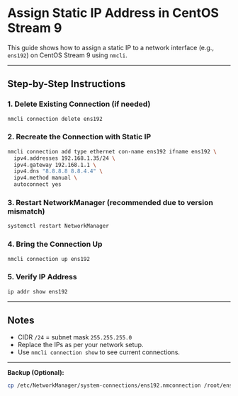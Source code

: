 
# Assign Static IP Address in CentOS Stream 9

This guide shows how to assign a static IP to a network interface (e.g., `ens192`) on CentOS Stream 9 using `nmcli`.

---

## Step-by-Step Instructions

### 1. Delete Existing Connection (if needed)
```bash
nmcli connection delete ens192
```

### 2. Recreate the Connection with Static IP
```bash
nmcli connection add type ethernet con-name ens192 ifname ens192 \
  ipv4.addresses 192.168.1.35/24 \
  ipv4.gateway 192.168.1.1 \
  ipv4.dns "8.8.8.8 8.8.4.4" \
  ipv4.method manual \
  autoconnect yes
```

### 3. Restart NetworkManager (recommended due to version mismatch)
```bash
systemctl restart NetworkManager
```

### 4. Bring the Connection Up
```bash
nmcli connection up ens192
```

### 5. Verify IP Address
```bash
ip addr show ens192
```

---

## Notes

- CIDR `/24` = subnet mask `255.255.255.0`
- Replace the IPs as per your network setup.
- Use `nmcli connection show` to see current connections.

---

**Backup (Optional):**
```bash
cp /etc/NetworkManager/system-connections/ens192.nmconnection /root/ens192.backup
```
